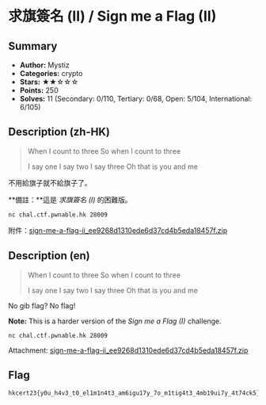 求旗簽名 (II) / Sign me a Flag (II)
===

## Summary
* **Author:** Mystiz
* **Categories:** crypto
* **Stars:** ★★☆☆☆
* **Points:** 250
* **Solves:** 11 (Secondary: 0/110, Tertiary: 0/68, Open: 5/104, International: 6/105)

## Description (zh-HK)

> When I count to three
> So when I count to three
>
> I say one
> I say two
> I say three
> Oh that is you and me

不用給旗子就不給旗子了。

**備註：**這是 _求旗簽名 (I)_ 的困難版。

```
nc chal.ctf.pwnable.hk 28009
```

附件：[sign-me-a-flag-ii_ee9268d1310ede6d37cd4b5eda18457f.zip](https://github.com/blackb6a/hkcert-ctf-2022-challenges/releases/download/v1.0.0/sign-me-a-flag-ii_ee9268d1310ede6d37cd4b5eda18457f.zip)

## Description (en)

> When I count to three
> So when I count to three
>
> I say one
> I say two
> I say three
> Oh that is you and me

No gib flag? No flag!

**Note:** This is a harder version of the _Sign me a Flag (I)_ challenge.

```
nc chal.ctf.pwnable.hk 28009
```

Attachment: [sign-me-a-flag-ii_ee9268d1310ede6d37cd4b5eda18457f.zip](https://github.com/blackb6a/hkcert-ctf-2022-challenges/releases/download/v1.0.0/sign-me-a-flag-ii_ee9268d1310ede6d37cd4b5eda18457f.zip)

## Flag

```
hkcert23{y0u_h4v3_t0_el1m1n4t3_am6igu17y_7o_m1tig4t3_4mb19ui7y_4t74ck5}
```

